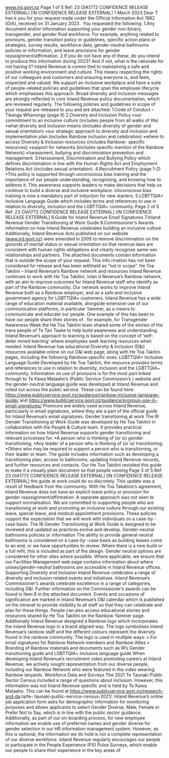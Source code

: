 www.ird.govt.nz Page 1 of 5 Ref: 23 OIA1772 CONFIDENCE RELEASE EXTERNAL\] \[IN CONFIDENCE RELEASE EXTERNAL\] 1 March 2023 Dear T han k you for your request made under the Official Information Act 1982 (OIA), received on 31 January 2023 . You requested the following: 1.Any document and/or information supporting your gender non-binary, transgender, and gender fluid workforce. For example, anything related to pronouns, gender transition policy or guidelines, specific action plans or strategies, survey results, workforce data, gender-neutral bathrooms policies or information, and leave provisions for gender reassignment/affirmation. 2.If you do not have any of these, do you intend to produce this information during 2023? And if not, what is the rationale for not having it? Inland Revenue is commi tted to maintaining a safe and positive working environment and culture. This means respecting the rights of our colleagues and customers and ensuring everyone is, and feels, respected and valued. We support an inclusive workplace and have a suite of people-related policies and guidelines that span the employee lifecycle which emphasises this approach. Broad diversity and inclusion messages are strongly reflected in core Inland Revenue policy documentation, which are reviewed regularly. The following policies and guidelines in scope of your request are released to you and are attached: 1.Code of Conduct – Tikanga Whanonga (page 9) 2.Diversity and Inclusion Policy •our commitment to an inclusive culture (includes people from all walks of life) •what diversity and inclusion means (includes diversity of gender and sexual orientation) •our strategic approach to diversity and inclusion and implementation plan (includes Rainbow inclusion and celebration) •where to access Diversity & Inclusion resources (includes Rainbow- specific resources) •support for networks (includes specific mention of the Rainbow Network) •harassment, bullying and discrimination prevention and management. 3.Harassment, Discrimination and Bullying Policy which defines discrimination in line with the Human Rights Act and Employment Relations Act (includes sexual orientation). 4.Recruitment Policy (page 1-2) •This policy is supported through unconscious bias training and the importance of our people understanding, recognising, and knowing how to address it. This awareness supports leaders to make decisions that help us continue to build a diverse and inclusive workplace. Unconscious bias training is now a mandatory part of induction for new starters. 5.LGBTTQIA+ Inclusive Language Guide which includes terms and references to use in relation to diversity, inclusion and the LGBTTQIA+ community. Page 2 of 5 Ref: 23 OIA1772 CONFIDENCE RELEASE EXTERNAL\] \[IN CONFIDENCE RELEASE EXTERNAL\] 6.Guide for Inland Revenue Email Signatures 7.Inland Revenue Gender Transitioning at Work Guide 8.Commissioner’s Awards information on how Inland Revenue celebrates building an inclusive culture Additionally, Inland Revenue Acts published on our website (www.ird.govt.nz) were amended in 2005 to remove discrimination on the grounds of marital status or sexual orientation so that revenue laws are consistent with human rights obligations and clearly recognise same-sex relationships and partners. The attached documents contain information that is outside the scope of your request. This info rmation has not been considered for release and has been withheld as “not in scope”. He Toa Takitini – Inland Revenue’s Rainbow network and resources Inland Revenue continues to work with He Toa Takitini, Inlan d Revenue’s Rainbow network, with an aim to improve outcomes for Inland Revenue staff who identify as part of the Rainbow community. Our network works to improve Inland Revenue both as a Rainbow employer, and as a safe and inclusive government agency for LGBTTQIA+ customers. Inland Revenue has a wide range of education material available, alongside extensive use of our communication platforms, in particular Yammer, as a means to communicate and educate our people. One example of this has been to have our people share their stories of , for example, for Transgender Awareness Week the He Toa Takitini team shared some of the stories of the trans people of Te Tari Taake to help build awareness and understanding. Inland Revenue’s approach to learning is based on the concept of ‘self-deter mined learning’ where employees seek learning resources when needed. Inland Revenue has educational Diversity & Inclusion (D&I) resources available online on our D&I web page, along with He Toa Takitini pages, including the following Rainbow-specific ones: LGBTTQIA+ Inclusive Language Guide Developed by He Toa Takitini, the resource provides terms and references to use in relation to diversity, inclusion and the LGBTTQIA+ community. Information on use of pronouns is for the most part linked through to Te Kawa Mataaho’s (Public Service Commission’s ) website and the gender-neutral language guide was developed at Inland Revenue and rolled out across the public service. These can be found here: https://www.publicservice.govt.nz/guidance/rainbow-inclusive-language-guide/ and https://www.publicservice.govt.nz/guidance/pronoun-use-in-email-signatures/ Pronouns are widely used across Inland Revenue, particularly in email signatures, where they are a part of the official guide for Inland Revenue’s email signatures. Gender transitioning at work The IR Gender Transitioning at Work Guide was developed by He Toa Takitini in collaboration with the People & Culture team. It provides practical information on how Inland Revenue supports gender transitioning and relevant processes for: •A person who is thinking of (or is) gender transitioning; •Any leader of a person who is thinking of (or is) transitioning; •Others who may be required to support a person who is transitioning, or their leader or team. The guide includes information such as developing a transitioning plan, access to bathrooms, updating Inland Revenue records, and further resources and contacts. Our He Toa Takitini revisited this guide to make it a visually plain document so that people viewing Page 3 of 5 Ref: 23 OIA1772 CONFIDENCE RELEASE EXTERNAL\] \[IN CONFIDENCE RELEASE EXTERNAL\] the guide at work could do so discretely. This update was a result of feedback from the community. With He Toa Takatinis’s agreement, Inland Revenue does not have an explicit leave policy or provision for gender reassignment/affirmation. A separate approach was not seen to support normalisation. We are committed to supporting people who are transitioning at work and promoting an inclusive culture through our existing leave, special leave, and medical appointment provisions. These policies support the expectation that we will work with individuals on a case-by -case basis. The IR Gender Transitioning at Work Guide is designed to be reviewed and updated as practices evolve and develop. Gender-neutral bathrooms policies or information The ability to provide general neutral bathrooms is considered on a case-by -case basis as building leases come to an end, or we have opportunities to review. Where there is a new build or a full refit, this is included as part of the design. Gender neutral options are considered for other sites where possible. Where applicable, we ensure that our Facilities Management web page contains information about where unisex/gender-neutral bathrooms are accessible in Inland Revenue offices. Supporting Diversity and Inclusion Inland Revenue celebrates a range of diversity and inclusion related events and initiatives. Inland Revenue’s Commissioner’s awards celebrate excellence in a range of categories, including D&I. Further information on the Commissioner’s awards can be found in Item 8 in the attached document. Events and occasions of significance are marked in Inland Revenue’s D&I calendar which is published on the intranet to provide visibility to all staff so that they can celebrate and plan for these things. People can also access educational stories and resources shared by He Toa Takitini on the Rainbow Yammer page. Additionally Inland Revenue designed a Rainbow logo which incorporates the Inland Revenue logo in a brand aligned way. The logo symbolises Inland Revenue’s rainbow staff and the different colours represent the diversity found in the rainbow community. The logo is used in multiple ways: • For email signatures for Rainbow Network members and Rainbow Allies • Branding of Rainbow materials and documents such as IR’s Gender transitioning guide and LGBTTQIA+ inclusive language guide When developing Inland Revenue’s recruitment video promoting careers at Inland Revenue, we actively sought representation from our diverse people, including our Rainbow Network who were featured in the video wearing Rainbow lanyards. Workforce Data and Surveys The 2021 Te Taunaki Public Sector Census included a range of questions about inclusion. However, this information was not Inland Revenue specific and is held by Te Kawa Mataaho. This can be found at https://www.publicservice.govt.nz/research-and-da ta/te- taunaki-public-service-census-2021/. Inland Revenue’s online job application form asks for demographic information for monitoring purposes and allows applicants to select Gender Diverse, Male, Female or Prefer Not to Say, which is in line with the public sector guidance. Additionally, as part of our on-boarding process, for new employee information we enable use of preferred names and gender diverse for gender selection in our HR information management system. However, as this is optional, the information we do hold is not a complete representation of our diverse workforce. Inland Revenue regularly encourages our people to participate in the People Experience (PX) Pulse Surveys, which enable our people to share their experience in the key areas of